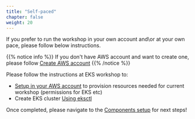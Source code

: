 ```yaml
---
title: "Self-paced"
chapter: false
weight: 20
---
```


If you prefer to run the workshop in your own account and\or at your own pace, please follow below instructions. 

{{% notice info %}}
If you don't have AWS account and want to create one, please follow [Create AWS account](2_self_paced/12_new_aws_account.html)
{{% /notice %}}

Please follow the instructions at EKS workshop to:
- [Setup in your AWS account](https://www.eksworkshop.com/docs/introduction/setup/your-account/) to provision resources needed for current workshop (permissions for EKS etc)
- Create EKS cluster [Using eksctl](https://www.eksworkshop.com/docs/introduction/setup/your-account/using-eksctl) 

Once completed, please navigate to the [Components setup](3_components_setup.html) for next steps!


